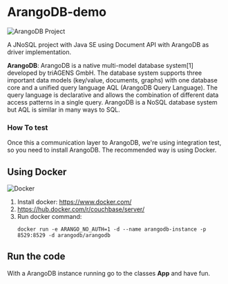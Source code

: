 # ArangoDB-demo

![ArangoDB Project](http://www.jnosql.org/img/logos/ArangoDB.png)

A JNoSQL project with Java SE using Document API with ArangoDB as driver implementation.


**ArangoDB**: ArangoDB is a native multi-model database system[1] developed by triAGENS GmbH. The database system supports three important data models (key/value, documents, graphs) with one database core and a unified query language AQL (ArangoDB Query Language). The query language is declarative and allows the combination of different data access patterns in a single query. ArangoDB is a NoSQL database system but AQL is similar in many ways to SQL.
              


### How To test

Once this a communication layer to ArangoDB, we're using integration test, so you need to install ArangoDB. The recommended way is using Docker.

## Using Docker

![Docker](https://d1q6f0aelx0por.cloudfront.net/product-logos/library-docker-logo.png)



1. Install docker: https://www.docker.com/
1. https://hub.docker.com/r/couchbase/server/
1. Run docker command:
    ```console
    docker run -e ARANGO_NO_AUTH=1 -d --name arangodb-instance -p 8529:8529 -d arangodb/arangodb
    ```

## Run the code

With a ArangoDB instance running go to the classes **App** and have fun.